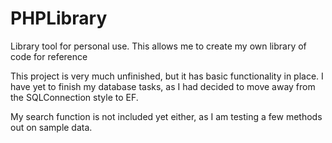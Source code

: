 # PHPLibrary
Library tool for personal use. This allows me to create my own library of code for reference


This project is very much unfinished, but it has basic functionality in place. I have yet to finish my database tasks, as
I had decided to move away from the SQLConnection style to EF.

My search function is not included yet either, as I am testing a few methods out on sample data. 
